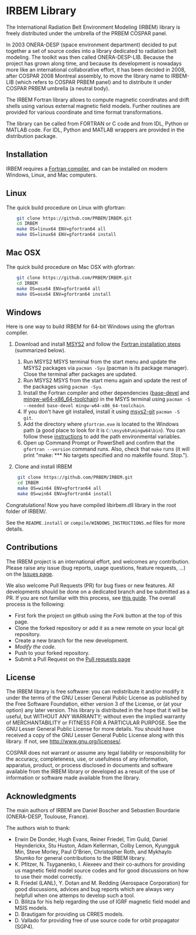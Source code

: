 IRBEM Library
=============

The International Radiation Belt Environment Modeling (IRBEM) library is
freely distributed under the umbrella of the PRBEM COSPAR panel.

In 2003 ONERA-DESP (space environment department) decided to put together a
set of source codes into a library dedicated to radiation belt modeling. The
toolkit was then called ONERA-DESP-LIB. Because the project has grown along
time, and because its development is nowadays more like an international
collaborative effort, it has been decided in 2008, after COSPAR 2008
Montreal assembly, to move the library name to IRBEM-LIB (which refers to
COSPAR PRBEM panel) and to distribute it under COSPAR PRBEM umbrella (a
neutral body).

The IRBEM Fortran library allows to compute magnetic coordinates and drift
shells using various external magnetic field models.  Further routines are
provided for  various coordinate and time format transformations.

The library can be called from FORTRAN or C code and from IDL, Python or
MATLAB code. For IDL, Python and MATLAB wrappers are provided in the
distribution package. 

Installation
------------
IRBEM requires a [Fortran compiler](https://fortran-lang.org/learn/os_setup/install_gfortran), and can be installed on modern Windows, Linux, and Mac computers.

## Linux
The quick build procedure on Linux with gfortran:
```bash
    git clone https://github.com/PRBEM/IRBEM.git
    cd IRBEM
    make OS=linux64 ENV=gfortran64 all
    make OS=linux64 ENV=gfortran64 install
```

## Mac OSX
The quick build procedure on Mac OSX with gfortran:
```bash
    git clone https://github.com/PRBEM/IRBEM.git
    cd IRBEM
    make OS=osx64 ENV=gfortran64 all
    make OS=osx64 ENV=gfortran64 install
```

## Windows
Here is one way to build IRBEM for 64-bit Windows using the gfortran compiler. 

1. Download and install [MSYS2](https://www.msys2.org/) and follow the [Fortran installation steps](https://www.msys2.org/#:~:text=and%20what%20for.-,Installation,-Download%20the%20installer) (summarized below). 
   1. Run MSYS2 MSYS terminal from the start menu and update the MSYS2 packages via ```pacman -Syu``` (pacman is its package manager). Close the terminal after packages are updated. 
   2. Run MSYS2 MSYS from the start menu again and update the rest of the packages using ```pacman -Syu```.
   3. Install the Fortran compiler and other dependencies ([base-devel](https://packages.msys2.org/group/base-devel) and [mingw-w64-x86_64-toolchain](https://packages.msys2.org/group/mingw-w64-x86_64-toolchain)) in the MSYS terminal using ```pacman -S --needed base-devel mingw-w64-x86_64-toolchain```.
   4. If you don't have git installed, install it using [msys2-git](https://packages.msys2.org/base/git) ```pacman -S git```.
   5. Add the directory where `gfortran.exe` is located to the Windows path (a good place to look for it is `C:\msys64\mingw64\bin`). You can follow these [instructions](https://docs.microsoft.com/en-us/previous-versions/office/developer/sharepoint-2010/ee537574(v=office.14)#to-add-a-path-to-the-path-environment-variable) to add the path environmental variables.
   6. Open up Command Prompt or PowerShell and confirm that the `gfortran --version` command runs. Also, check that `make` runs (it will print "make: *** No targets specified and no makefile found.  Stop."). 

2. Clone and install IRBEM
   ```bash
    git clone https://github.com/PRBEM/IRBEM.git
    cd IRBEM
    make OS=win64 ENV=gfortran64 all
    make OS=win64 ENV=gfortran64 install
    ```
Congratulations! Now you have compiled libirbem.dll library in the root folder of IRBEM/.


See the `README.install` or `compile/WINDOWS_INSTRUCTIONS.md` files for more details.

Contributions
-------------

The IRBEM project is an international effort, and welcomes any contribution.
Please raise any issue (bug reports, usage questions, feature requests, ...)
on the [Issues page](https://github.com/PRBEM/IRBEM/issues).

We also welcome Pull Requests (PR) for bug fixes or new features. All
developments should be done on a dedicated branch and be submitted as a PR.
If you are not familiar with this process, see [this
guide](https://guides.github.com/activities/forking/). The overall process is
the following:

  - First fork the project on github using the *Fork* button at the top of
    this page.
  - Clone the forked repository or add it as a new remote on your local git
	repository.
  - Create a new branch for the new development.
  - *Modify the code*.
  - Push to your forked repository.
  - Submit a Pull Request on the [Pull requests
	page](https://github.com/PRBEM/IRBEM/pulls)

License
-------
The IRBEM library is free software: you can redistribute it and/or modify it
under the terms of the GNU Lesser General Public License as published by the
Free Software Foundation, either version 3 of the License, or (at your
option) any later version. This library is distributed in the hope that it
will be useful, but WITHOUT ANY WARRANTY; without even the implied warranty
of MERCHANTABILITY or FITNESS FOR A PARTICULAR PURPOSE. See the GNU Lesser
General Public License for more details. You should have received a copy of
the GNU Lesser General Public License along with this library. If not, see
http://www.gnu.org/licenses/.

COSPAR does not warrant or assume any legal liability or responsibility for
the accuracy, completeness, use, or usefulness of any information,
apparatus, product, or process disclosed in documents and software available
from the IRBEM library or developed as a result of the use of information or
software made available from the library.

Acknowledgments
---------------
The main authors of IRBEM are Daniel Boscher and Sebastien Bourdarie 
(ONERA-DESP, Toulouse, France).

The authors wish to thank:

 - Erwin De Donder, Hugh Evans, Reiner Friedel, Tim Guild, Daniel 
   Heynderickx, Stu Huston, Adam Kellerman, Colby Lemon, Kyungguk Min, 
   Steve Morley, Paul O'Brien, Christopher Roth, and Mykhaylo Shumko for 
   general contributions to the IRBEM library.
 - K. Pfitzer, N. Tsyganenko, I. Alexeev and their co-authors for providing
   us magnetic field model source codes and for good discussions on how to
   use their model correctly. 
 - R. Friedel (LANL), Y. Dotan and M. Redding (Aerospace Corporation) for
   good discussions, advices and bug reports which are always very helpfull
   when one attemps to develop such a tool.
 - D. Bilitza for his help regarding the use of IGRF magnetic field model
   and MSIS models.
 - D. Brautigam for providing us CRRES models.
 - D. Vallado for providing free of use source code for orbit propagator
   (SGP4).
